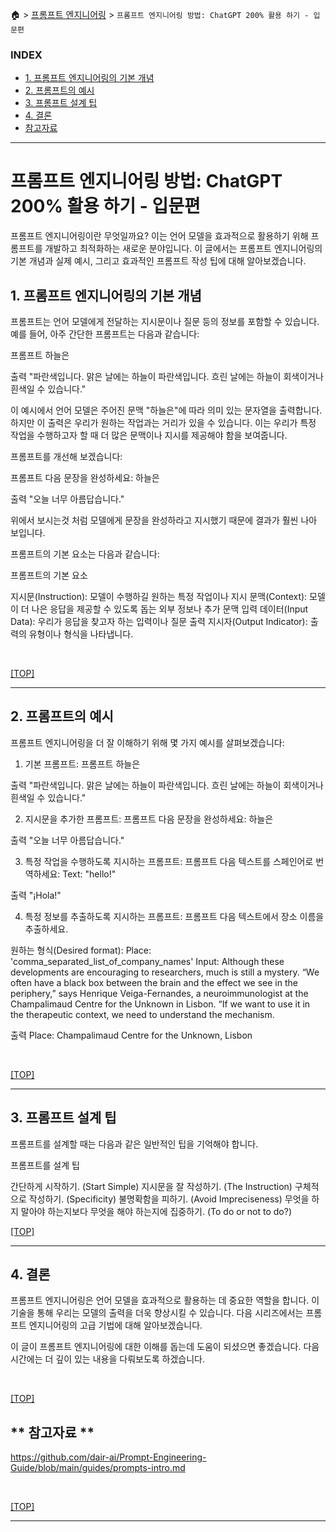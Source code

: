 🏠 > [프롬프트 엔지니어링](../) > `프롬프트 엔지니어링 방법: ChatGPT 200% 활용 하기 - 입문편`

### INDEX

- [1. 프롬프트 엔지니어링의 기본 개념](#1-프롬프트-엔지니어링의-기본-개념)
- [2. 프롬프트의 예시](#2-프롬프트의-예시)
- [3. 프롬프트 설계 팁](#3-프롬프트-설계-팁)
- [4. 결론](#4-결론)
- [참고자료](#-참고자료-) 

---
# 프롬프트 엔지니어링 방법: ChatGPT 200% 활용 하기 - 입문편
프롬프트 엔지니어링이란 무엇일까요? 이는 언어 모델을 효과적으로 활용하기 위해 프롬프트를 개발하고 최적화하는 새로운 분야입니다. 이 글에서는 프롬프트 엔지니어링의 기본 개념과 실제 예시, 그리고 효과적인 프롬프트 작성 팁에 대해 알아보겠습니다.

## 1. 프롬프트 엔지니어링의 기본 개념
프롬프트는 언어 모델에게 전달하는 지시문이나 질문 등의 정보를 포함할 수 있습니다. 예를 들어, 아주 간단한 프롬프트는 다음과 같습니다:

프롬프트
하늘은

출력
"파란색입니다. 맑은 날에는 하늘이 파란색입니다. 흐린 날에는 하늘이 회색이거나 흰색일 수 있습니다."

이 예시에서 언어 모델은 주어진 문맥 "하늘은"에 따라 의미 있는 문자열을 출력합니다. 하지만 이 출력은 우리가 원하는 작업과는 거리가 있을 수 있습니다. 이는 우리가 특정 작업을 수행하고자 할 때 더 많은 문맥이나 지시를 제공해야 함을 보여줍니다.

프롬프트를 개선해 보겠습니다:

프롬프트
다음 문장을 완성하세요: 하늘은

출력
"오늘 너무 아름답습니다."

위에서 보시는것 처럼 모델에게 문장을 완성하라고 지시했기 때문에 결과가 훨씬 나아 보입니다.

프롬프트의 기본 요소는 다음과 같습니다:

프롬프트의 기본 요소

지시문(Instruction): 모델이 수행하길 원하는 특정 작업이나 지시
문맥(Context): 모델이 더 나은 응답을 제공할 수 있도록 돕는 외부 정보나 추가 문맥
입력 데이터(Input Data): 우리가 응답을 찾고자 하는 입력이나 질문
출력 지시자(Output Indicator): 출력의 유형이나 형식을 나타냅니다.

<br/>

[[TOP]](#index)

---
## 2. 프롬프트의 예시
프롬프트 엔지니어링을 더 잘 이해하기 위해 몇 가지 예시를 살펴보겠습니다:

1) 기본 프롬프트:
프롬프트
하늘은

출력
"파란색입니다. 맑은 날에는 하늘이 파란색입니다. 흐린 날에는 하늘이 회색이거나 흰색일 수 있습니다."

2) 지시문을 추가한 프롬프트:
프롬프트
다음 문장을 완성하세요: 하늘은

출력
"오늘 너무 아름답습니다."

3) 특정 작업을 수행하도록 지시하는 프롬프트:
프롬프트
다음 텍스트를 스페인어로 번역하세요: Text: "hello!"

출력
"¡Hola!"

4) 특정 정보를 추출하도록 지시하는 프롬프트:
프롬프트
다음 텍스트에서 장소 이름을 추출하세요.

원하는 형식(Desired format):
Place: 'comma_separated_list_of_company_names'
Input:
Although these developments are encouraging to researchers, much is still a mystery. “We often have a black box between the brain and the effect we see in the periphery,” says Henrique Veiga-Fernandes, a neuroimmunologist at the Champalimaud Centre for the Unknown in Lisbon. “If we want to use it in the therapeutic context, we need to understand the mechanism.

출력
Place: Champalimaud Centre for the Unknown, Lisbon

<br/>

[[TOP]](#index)

---
## 3. 프롬프트 설계 팁
프롬프트를 설계할 때는 다음과 같은 일반적인 팁을 기억해야 합니다.

프롬프트를 설계 팁

간단하게 시작하기. (Start Simple)
지시문을 잘 작성하기. (The Instruction)
구체적으로 작성하기. (Specificity)
불명확함을 피하기. (Avoid Impreciseness)
무엇을 하지 말아야 하는지보다 무엇을 해야 하는지에 집중하기. (To do or not to do?)
<br/>

[[TOP]](#index)

---
## 4. 결론
프롬프트 엔지니어링은 언어 모델을 효과적으로 활용하는 데 중요한 역할을 합니다. 이 기술을 통해 우리는 모델의 출력을 더욱 향상시킬 수 있습니다. 다음 시리즈에서는 프롬프트 엔지니어링의 고급 기법에 대해 알아보겠습니다.

이 글이 프롬프트 엔지니어링에 대한 이해를 돕는데 도움이 되셨으면 좋겠습니다. 다음 시간에는 더 깊이 있는 내용을 다뤄보도록 하겠습니다.

<br/>

[[TOP]](#index)

## ** 참고자료 **

https://github.com/dair-ai/Prompt-Engineering-Guide/blob/main/guides/prompts-intro.md

<br/>

[[TOP]](#index)

---